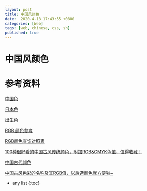 ```yaml
---
layout: post
title: 中国风颜色
date:  2020-4-18 17:43:55 +0800
categories: [Web]
tags: [web, chinese, css, sh]
published: true
---
```


# 中国风颜色



# 参考资料

[中国色](http://zhongguose.com/)

[日本色](https://ssshooter.github.io/nippon-color/#/)

[出生色](http://birthday-color.cafein.jp/)

[RGB 颜色参考](https://tool.oschina.net/commons?type=3)

[RGB颜色查询对照表](https://www.114la.com/other/rgb.htm)

[100种很好看的中国古风传统颜色，附加RGB&CMYK色值，值得收藏！](http://k.sina.com.cn/article_1872762823_p6fa017c70270112ih.html)

[中国古代颜色](http://www.360doc.com/content/19/0409/14/61919781_827453922.shtml)

[中国古风色彩的名称及其RGB值，以后选颜色就方便啦~ ](https://www.sohu.com/a/214020617_657598)

* any list
{:toc}